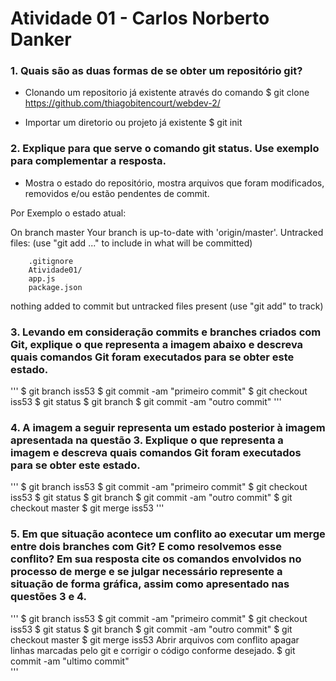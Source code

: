 # Atividade 01 - Carlos Norberto Danker

### 1. Quais são as duas formas de se obter um repositório git?
- Clonando um repositorio já existente através do comando $ git clone https://github.com/thiagobitencourt/webdev-2/

- Importar um diretorio ou projeto já existente $ git init

### 2. Explique para que serve o comando git status. Use exemplo para complementar a resposta.

- Mostra o estado do repositório, mostra arquivos que foram modificados, removidos e/ou estão pendentes de commit.

Por Exemplo o estado atual:

On branch master
Your branch is up-to-date with 'origin/master'.
Untracked files:
  (use "git add <file>..." to include in what will be committed)

        .gitignore
        Atividade01/
        app.js
        package.json

nothing added to commit but untracked files present (use "git add" to track)

### 3. Levando em consideração commits e branches criados com Git, explique o que representa a imagem abaixo e descreva quais comandos Git foram executados para se obter este estado.

'''
$ git branch iss53
$ git commit -am "primeiro commit"
$ git checkout iss53
$ git status
$ git branch
$ git commit -am "outro commit"
'''

### 4. A imagem a seguir representa um estado posterior à imagem apresentada na questão 3. Explique o que representa a imagem e descreva quais comandos Git foram executados para se obter este estado.

'''
$ git branch iss53
$ git commit -am "primeiro commit"
$ git checkout iss53
$ git status
$ git branch
$ git commit -am "outro commit"
$ git checkout master
$ git merge iss53
'''
### 5. Em que situação acontece um conflito ao executar um merge entre dois branches com Git? E como resolvemos esse conflito? Em sua resposta cite os comandos envolvidos no processo de merge e se julgar necessário represente a situação de forma gráfica, assim como apresentado nas questões 3 e 4.

'''
$ git branch iss53
$ git commit -am "primeiro commit"
$ git checkout iss53
$ git status
$ git branch
$ git commit -am "outro commit"
$ git checkout master
$ git merge iss53
Abrir arquivos com conflito apagar linhas marcadas pelo git e corrigir o código conforme desejado.
$ git commit -am "ultimo commit"  
'''
